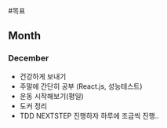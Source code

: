 #목표 


## Month
### December
- 건강하게 보내기
- 주말에 간단히 공부 (React.js, 성능테스트)
- 운동 시작해보기(평일)
- 도커 정리
- TDD NEXTSTEP 진행하자 하루에 조금씩 진행..